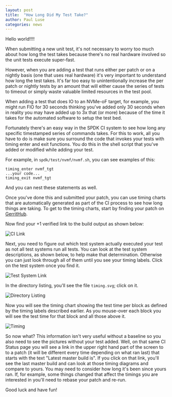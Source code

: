 ```yaml
---
layout: post
title:  "How Long Did My Test Take?"
author: Paul Luse
categories: news
---
```

Hello world!!!!

When submitting a new unit test, it's not necessary to worry too much
about how long the test takes because there's no real hardware involved
so the unit tests execute super-fast.

However, when you are adding a test that runs either per patch or on a
nightly basis (one that uses real hardware) it's very important to understand
how long the test takes.  It's far too easy to unintentionally increase
the per patch or nightly tests by an amount that will either cause the
series of tests to timeout or simply waste valuable limited resources in
the test pool.

When adding a test that does IO to an NVMe-oF target, for example, you might
run FIO for 30 seconds thinking you've added only 30 seconds when in reality
you may have added up to 3x that (or more) because of the time it takes for
the automated software to setup the test bed.

Fortunately there's an easy way in the SPDK CI system to see how long any
specific timestamped series of commands takes.  For this to work, all you
have to do is make sure you surround the code that invokes your tests with
timing enter and exit functions. You do this in the shell script that you've
added or modified while adding your test.

For example, in `spdk/test/nvmf/nvmf.sh`, you can see examples of this:

~~~
timing_enter nvmf_tgt
...your code...
timing_exit nvmf_tgt
~~~

And you can nest these statements as well.

Once you've done this and submitted your patch, you can use timing charts
that are automatically generated as part of the CI process to see how long
things are taking.  To get to the timing charts, start by finding your patch
on [GerritHub](https://review.gerrithub.io/#/q/project:spdk/spdk+status:open).

Now find your +1 verified link to the build output as shown below:

![CI Link](../../../../../img/blog/test-timing/plus_1.png "CI Link")

Next, you need to figure out which test system actually executed your test as not
all test systems run all tests. You can look at the test system descriptions, as
shown below, to help make that determination. Otherwise you can just look through
all of them until you see your timing labels. Click on the test system once you find it.

![Test System Link](../../../../../img/blog/test-timing/test_system.png "Test System Link")

In the directory listing, you'll see the file `timing.svg`; click on it.

![Directory Listing](../../../../../img/blog/test-timing/dir_list.png "Directory Listing")

Now you will see the timing chart showing the test time per block as defined
by the timing labels described earlier. As you mouse-over each block you will
see the test time for that block and all those above it.

![Timing](../../../../../img/blog/test-timing/timing.png "Timing")

So now what? This information isn't very useful without a baseline so you also
need to see the pictures without your test added. Well, on that same CI Status
page you will see a link in the upper right hand part of the screen to to a patch
(it will be different every time depending on what ran last) that starts with
the text "Latest master build is". If you click on that link, you'll see the last
master build and can look at those timing diagrams and compare to yours. You may
need to consider how long it's been since yours ran. If, for example, some things
changed that affect the timings you are interested in you'll need to rebase your
patch and re-run.

Good luck and have fun!
